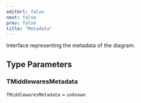 ```yaml
---
editUrl: false
next: false
prev: false
title: "Metadata"
---
```


Interface representing the metadata of the diagram.

## Type Parameters

### TMiddlewaresMetadata

`TMiddlewaresMetadata` = `unknown`
